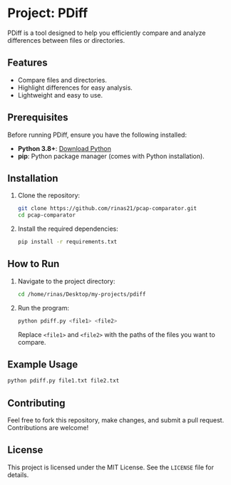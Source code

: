 # Project: PDiff

PDiff is a tool designed to help you efficiently compare and analyze differences between files or directories.

## Features
- Compare files and directories.
- Highlight differences for easy analysis.
- Lightweight and easy to use.

## Prerequisites
Before running PDiff, ensure you have the following installed:
- **Python 3.8+**: [Download Python](https://www.python.org/downloads/)
- **pip**: Python package manager (comes with Python installation).

## Installation
1. Clone the repository:
    ```bash
    git clone https://github.com/rinas21/pcap-comparator.git
    cd pcap-comparator
    ```
2. Install the required dependencies:
    ```bash
    pip install -r requirements.txt
    ```

## How to Run
1. Navigate to the project directory:
    ```bash
    cd /home/rinas/Desktop/my-projects/pdiff
    ```
2. Run the program:
    ```bash
    python pdiff.py <file1> <file2>
    ```
    Replace `<file1>` and `<file2>` with the paths of the files you want to compare.

## Example Usage
```bash
python pdiff.py file1.txt file2.txt
```

## Contributing
Feel free to fork this repository, make changes, and submit a pull request. Contributions are welcome!

## License
This project is licensed under the MIT License. See the `LICENSE` file for details.